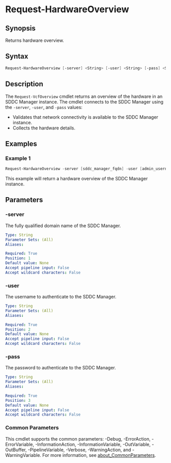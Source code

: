 # Request-HardwareOverview

## Synopsis

Returns hardware overview.

## Syntax

```powershell
Request-HardwareOverview [-server] <String> [-user] <String> [-pass] <String> [<CommonParameters>]
```

## Description

The `Request-VcfOverview` cmdlet returns an overview of the hardware in an SDDC Manager instance.
The cmdlet connects to the SDDC Manager using the `-server`, `-user`, and `-pass` values:

- Validates that network connectivity is available to the SDDC Manager instance.
- Collects the hardware details.

## Examples

### Example 1

```powershell
Request-HardwareOverview -server [sddc_manager_fqdn] -user [admin_username] -pass [admin_password]
```

This example will return a hardware overview of the SDDC Manager instance.

## Parameters

### -server

The fully qualified domain name of the SDDC Manager.

```yaml
Type: String
Parameter Sets: (All)
Aliases:

Required: True
Position: 1
Default value: None
Accept pipeline input: False
Accept wildcard characters: False
```

### -user

The username to authenticate to the SDDC Manager.

```yaml
Type: String
Parameter Sets: (All)
Aliases:

Required: True
Position: 2
Default value: None
Accept pipeline input: False
Accept wildcard characters: False
```

### -pass

The password to authenticate to the SDDC Manager.

```yaml
Type: String
Parameter Sets: (All)
Aliases:

Required: True
Position: 3
Default value: None
Accept pipeline input: False
Accept wildcard characters: False
```

### Common Parameters

This cmdlet supports the common parameters: -Debug, -ErrorAction, -ErrorVariable, -InformationAction, -InformationVariable, -OutVariable, -OutBuffer, -PipelineVariable, -Verbose, -WarningAction, and -WarningVariable. For more information, see [about_CommonParameters](http://go.microsoft.com/fwlink/?LinkID=113216).

